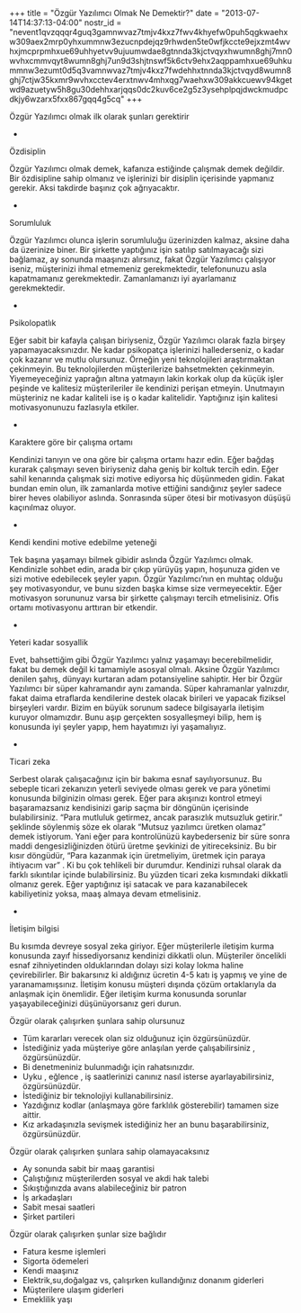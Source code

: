+++
title = "Özgür Yazılımcı Olmak Ne Demektir?"
date = "2013-07-14T14:37:13-04:00"
nostr_id = "nevent1qvzqqqr4guq3gamnwvaz7tmjv4kxz7fwv4khyefw0puh5qgkwaehxw309aex2mrp0yhxummnw3ezucnpdejqz9rhwden5te0wfjkccte9ejxzmt4wvhxjmcprpmhxue69uhhyetvv9ujuumwdae8gtnnda3kjctvqyxhwumn8ghj7mn0wvhxcmmvqyt8wumn8ghj7un9d3shjtnswf5k6ctv9ehx2aqppamhxue69uhkummnw3ezumt0d5q3vamnwvaz7tmjv4kxz7fwdehhxtnnda3kjctvqyd8wumn8ghj7ctjw35kxmr9wvhxcctev4erxtnwv4mhxqg7waehxw309akkcuewv94kgetwd9azuetyw5h8gu30dehhxarjqqs0dc2kuv6ce2g5z3ysehplpqjdwckmudpcdkjy6wzarx5fxx867gqq4g5cq"
+++

Özgür Yazılımcı olmak ilk olarak şunları gerektirir

-

Özdisiplin

Özgür Yazılımcı olmak demek, kafanıza estiğinde çalışmak demek değildir. Bir özdisipline sahip olmanız ve işlerinizi bir disiplin içerisinde yapmanız gerekir. Aksi takdirde başınız çok ağrıyacaktır.

-

Sorumluluk

Özgür Yazılımcı olunca işlerin sorumluluğu üzerinizden kalmaz, aksine daha da üzerinize biner. Bir şirkette yaptığınız işin satılıp satılmayacağı sizi bağlamaz, ay sonunda maaşınızı alırsınız, fakat Özgür Yazılımcı çalışıyor iseniz, müşterinizi ihmal etmemeniz gerekmektedir, telefonunuzu asla kapatmamanız gerekmektedir. Zamanlamanızı iyi ayarlamanız gerekmektedir.

-

Psikolopatlık

Eğer sabit bir kafayla çalışan biriyseniz, Özgür Yazılımcı olarak fazla birşey yapamayacaksınızdır. Ne kadar psikopatça işlerinizi hallederseniz, o kadar çok kazanır ve mutlu olursunuz. Örneğin yeni teknolojileri araştırmaktan çekinmeyin. Bu teknolojilerden müşterilerize bahsetmekten çekinmeyin. Yiyemeyeceğiniz yaprağın altına yatmayın lakin korkak olup da küçük işler peşinde ve kalitesiz müşterileriler ile kendinizi perişan etmeyin. Unutmayın müşteriniz ne kadar kaliteli ise iş o kadar kalitelidir. Yaptığınız işin kalitesi motivasyonunuzu fazlasıyla etkiler.

-

Karaktere göre bir çalışma ortamı

Kendinizi tanıyın ve ona göre bir çalışma ortamı hazır edin. Eğer bağdaş kurarak çalışmayı seven biriyseniz daha geniş bir koltuk tercih edin. Eğer sahil kenarında çalışmak sizi motive ediyorsa hiç düşünmeden gidin. Fakat bundan emin olun, ilk zamanlarda motive ettiğini sandığınız şeyler sadece birer heves olabiliyor aslında. Sonrasında süper ötesi bir motivasyon düşüşü kaçınılmaz oluyor.

-

Kendi kendini motive edebilme yeteneği

Tek başına yaşamayı bilmek gibidir aslında Özgür Yazılımcı olmak. Kendinizle sohbet edin, arada bir çıkıp yürüyüş yapın, hoşunuza giden ve sizi motive edebilecek şeyler yapın. Özgür Yazılımcı’nın en muhtaç olduğu şey motivasyondur, ve bunu sizden başka kimse size vermeyecektir. Eğer motivasyon sorununuz varsa bir şirkette çalışmayı tercih etmelisiniz. Ofis ortamı motivasyonu arttıran bir etkendir.

-

Yeteri kadar sosyallik

Evet, bahsettiğim gibi Özgür Yazılımcı yalnız yaşamayı becerebilmelidir, fakat bu demek değil ki tamamiyle asosyal olmalı. Aksine Özgür Yazılımcı denilen şahış, dünyayı kurtaran adam potansiyeline sahiptir. Her bir Özgür Yazılımcı bir süper kahramandır aynı zamanda. Süper kahramanlar yalnızdır, fakat daima etraflarda kendilerine destek olacak birileri ve yapacak fiziksel birşeyleri vardır. Bizim en büyük sorunum sadece bilgisayarla iletişim kuruyor olmamızdır. Bunu aşıp gerçekten sosyalleşmeyi bilip, hem iş konusunda iyi şeyler yapıp, hem hayatımızı iyi yaşamalıyız.

-

Ticari zeka

Serbest olarak çalışacağınız için bir bakıma esnaf sayılıyorsunuz. Bu sebeple ticari zekanızın yeterli seviyede olması gerek ve para yönetimi konusunda bilginizin olması gerek. Eğer para akışınızı kontrol etmeyi başaramazsanız kendisinizi garip saçma bir döngünün içerisinde bulabilirsiniz. “Para mutluluk getirmez, ancak parasızlık mutsuzluk getirir.” şeklinde söylenmiş söze ek olarak “Mutsuz yazılımcı üretken olamaz” demek istiyorum. Yani eğer para kontrolünüzü kaybederseniz bir süre sonra maddi dengesizliğinizden ötürü üretme şevkinizi de yitireceksiniz. Bu bir kısır döngüdür, “Para kazanmak için üretmeliyim, üretmek için paraya ihtiyacım var” . Ki bu çok tehlikeli bir durumdur. Kendinizi ruhsal olarak da farklı sıkıntılar içinde bulabilirsiniz. Bu yüzden ticari zeka kısmındaki dikkatli olmanız gerek. Eğer yaptığınız işi satacak ve para kazanabilecek kabiliyetiniz yoksa, maaş almaya devam etmelisiniz.

-

İletişim bilgisi

Bu kısımda devreye sosyal zeka giriyor. Eğer müşterilerle iletişim kurma konusunda zayıf hissediyorsanız kendinizi dikkatli olun. Müşteriler öncelikli esnaf zihniyetinden olduklarından dolayı sizi kolay lokma haline çevirebilirler. Bir bakarsınız ki aldığınız ücretin 4-5 katı iş yapmış ve yine de yaranamamışsınız. İletişim konusu müşteri dışında çözüm ortaklarıyla da anlaşmak için önemlidir. Eğer iletişim kurma konusunda sorunlar yaşayabileceğinizi düşünüyorsanız geri durun.

Özgür olarak çalışırken şunlara sahip olursunuz

- Tüm kararları verecek olan siz olduğunuz için özgürsünüzdür.
- İstediğiniz yada müşteriye göre anlaşılan yerde çalışabilirsiniz , özgürsünüzdür.
- Bi denetmeniniz bulunmadığı için rahatsınızdır.
- Uyku , eğlence , iş saatlerinizi canınız nasıl isterse ayarlayabilirsiniz, özgürsünüzdür.
- İstediğiniz bir teknolojiyi kullanabilirsiniz.
- Yazdığınız kodlar (anlaşmaya göre farklılık gösterebilir) tamamen size aittir.
- Kız arkadaşınızla sevişmek istediğiniz her an bunu başarabilirsiniz, özgürsünüzdür.

Özgür olarak çalışırken şunlara sahip olamayacaksınız

- Ay sonunda sabit bir maaş garantisi
- Çalıştığınız müşterilerden sosyal ve akdi hak talebi
- Sıkıştığınızda avans alabileceğiniz bir patron
- İş arkadaşları
- Sabit mesai saatleri
- Şirket partileri

Özgür olarak çalışırken şunlar size bağlıdır

- Fatura kesme işlemleri
- Sigorta ödemeleri
- Kendi maaşınız
- Elektrik,su,doğalgaz vs, çalışırken kullandığınız donanım giderleri
- Müşterilere ulaşım giderleri
- Emeklilik yaşı
